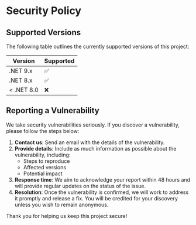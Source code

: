 # Security Policy

## Supported Versions

The following table outlines the currently supported versions of this project:

| Version  | Supported          |
| -------- | ------------------ |
| .NET 9.x      | :white_check_mark: |
| .NET 8.x      | :white_check_mark: |
| < .NET 8.0    | :x:                |

## Reporting a Vulnerability

We take security vulnerabilities seriously. If you discover a vulnerability, please follow the steps below:

1. **Contact us**: Send an email with the details of the vulnerability.
2. **Provide details**: Include as much information as possible about the vulnerability, including:
   - Steps to reproduce
   - Affected versions
   - Potential impact
3. **Response time**: We aim to acknowledge your report within 48 hours and will provide regular updates on the status of the issue.
4. **Resolution**: Once the vulnerability is confirmed, we will work to address it promptly and release a fix. You will be credited for your discovery unless you wish to remain anonymous.

Thank you for helping us keep this project secure!

